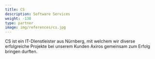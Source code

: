 ```yaml
---
title: CS
description: Software Services
weight: -130
type: partner
image: img/references/cs.jpg
---
```


CS ist ein IT-DIenstleister aus Nürnberg, mit welchem wir diverse erfolgreiche
Projekte bei unserem Kunden Axiros gemeinsam zum Erfolg bringen durften.
